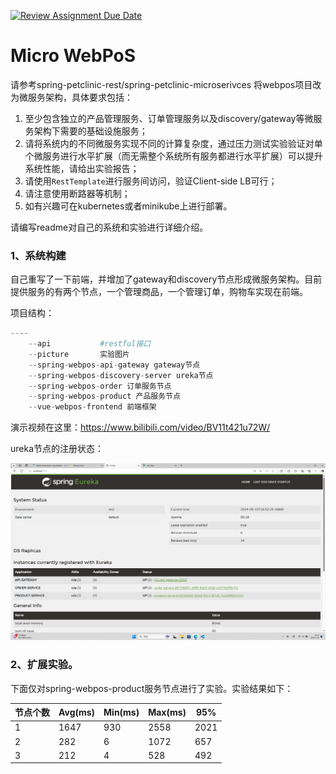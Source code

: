 [![Review Assignment Due Date](https://classroom.github.com/assets/deadline-readme-button-24ddc0f5d75046c5622901739e7c5dd533143b0c8e959d652212380cedb1ea36.svg)](https://classroom.github.com/a/IMEm063v)
# Micro WebPoS 


请参考spring-petclinic-rest/spring-petclinic-microserivces 将webpos项目改为微服务架构，具体要求包括：
1. 至少包含独立的产品管理服务、订单管理服务以及discovery/gateway等微服务架构下需要的基础设施服务；
2. 请将系统内的不同微服务实现不同的计算复杂度，通过压力测试实验验证对单个微服务进行水平扩展（而无需整个系统所有服务都进行水平扩展）可以提升系统性能，请给出实验报告；
3. 请使用`RestTemplate`进行服务间访问，验证Client-side LB可行；
4. 请注意使用断路器等机制；
5. 如有兴趣可在kubernetes或者minikube上进行部署。

请编写readme对自己的系统和实验进行详细介绍。









### 1、系统构建

自己重写了一下前端，并增加了gateway和discovery节点形成微服务架构。目前提供服务的有两个节点，一个管理商品，一个管理订单，购物车实现在前端。

项目结构：

```python
----
	--api 			#restful接口
	--picture		实验图片
    --spring-webpos-api-gateway gateway节点
    --spring-webpos-discovery-server ureka节点
    --spring-webpos-order 订单服务节点
    --spring-webpos-product 产品服务节点
    --vue-webpos-frontend 前端框架
```

演示视频在这里：https://www.bilibili.com/video/BV11t421u72W/

ureka节点的注册状态：

![register](./picture/register.png)





### 2、扩展实验。

下面仅对spring-webpos-product服务节点进行了实验。实验结果如下：

| 节点个数 | Avg(ms) | Min(ms) | Max(ms) | 95%  |
| -------- | ------- | ------- | ------- | ---- |
| 1        | 1647    | 930     | 2558    | 2021 |
| 2        | 282     | 6       | 1072    | 657  |
| 3        | 212     | 4       | 528     | 492  |

